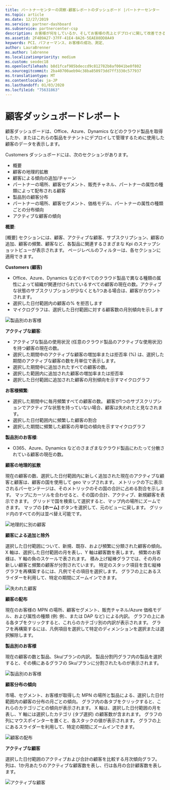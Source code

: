 ```yaml
---
title: パートナーセンターの洞察-顧客レポートのダッシュボード |パートナーセンター
ms.topic: article
ms.date: 12/27/2019
ms.service: partner-dashboard
ms.subservice: partnercenter-csp
description: お客様が何をしているか、そしてお客様の売上とデプロイに関して改善できる場所を正確に確認できます
ms.assetid: 2F4B9A27-37FF-41E4-8A26-5EAE88DD8A49
keywords: PCI、パフォーマンス、お客様の成功、測定、
author: LauraBrenner
ms.author: labrenne
ms.localizationpriority: medium
ms.custom: seodec18
ms.openlocfilehash: b8d1fcaf985bdeccd9c812782b8af0041be0f802
ms.sourcegitcommit: 2ba40700aeb94c38ba850973dd7ff3330c577937
ms.translationtype: MT
ms.contentlocale: ja-JP
ms.lasthandoff: 01/03/2020
ms.locfileid: "75631863"
---
```

# <a name="customers-dashboard-reports"></a>顧客ダッシュボードレポート

顧客ダッシュボードは、Office、Azure、Dynamics などのクラウド製品を取得したか、またはこれらの製品をテナントにデプロイして管理するために使用した顧客のデータを表示します。 
 
Customers ダッシュボードには、次のセクションがあります。 

- 概要  
- 顧客の地理的拡散 
- 顧客による傾向の追加/チャーン 
- パートナーの場所、顧客セグメント、販売チャネル、パートナーの属性の種類によって配布される顧客 
- 製品別の顧客分布 
- パートナーの場所、顧客セグメント、価格モデル、パートナーの属性の種類ごとの分布傾向 
- アクティブな顧客の傾向 

**概要**: 

[概要] セクションには、顧客、アクティブな顧客、サブスクリプション、顧客の追加、顧客の頻繁、顧客など、各製品に関連するさまざまな Kpi のスナップショットビューが表示されます。 ページレベルのフィルターは、各セクションに適用できます。 

**Customers (顧客)**

- Office、Azure、Dynamics などのすべてのクラウド製品で異なる種類の属性によって組織が関連付けられているすべての顧客の現在の数。アクティブな状態のサブスクリプションが少なくとも1つある場合は、顧客がカウントされます。  
-  選択した日付範囲内の顧客の% を拒否します 
- マイクログラフは、選択した日付範囲に対する顧客数の月別傾向を示します

![製品別のお客様](images/pci/customerproduct.png)

**アクティブな顧客**: 

- アクティブな製品の使用状況 (任意のクラウド製品のアクティブな使用状況) を持つ顧客の現在の数。 
- 選択した期間中のアクティブな顧客の増加率または拒否率 (%) は、選択した期間のアクティブな顧客の数を月単位で表示します。 
- 選択した期間中に追加されたすべての顧客の数。   
- 選択した範囲内に追加された顧客の増加率または拒否率 
- 選択した日付範囲に追加された顧客の月別傾向を示すマイクログラフ 

**お客様頻繁**: 
- 選択した期間中に毎月頻繁すべての顧客の数。 顧客が1つのサブスクリプションでアクティブな状態を持っていない場合、顧客は失われたと見なされます。 
- 選択した日付範囲内に頻繁した顧客の割合 
- 選択した期間に頻繁した顧客の月単位の傾向を示すマイクログラフ 
 
**製品別のお客様**: 
- O365、Azure、Dynamics などのさまざまなクラウド製品にわたって分散されている顧客の現在の数。  

**顧客の地理的拡散**

現在の顧客の数、選択した日付範囲内に新しく追加された現在のアクティブな顧客と顧客は、顧客の国を使用して geo マップされます。 メトリックの下に表示されるパーセンテージは、そのメトリックのその国の合計に占める割合を示します。 マップにカーソルを合わせると、その国の合計、アクティブ、新規顧客を表示できます。 グリッドで国を検索して選択すると、マップ内の場所にズームできます。 マップの **[ホーム]** ボタンを選択して、元のビューに戻します。 グリッド内のすべての列は並べ替え可能です。  

![地理的に別の顧客](images/pci/customersgeo.png)

**顧客による追加と除外**

選択した日付範囲について、新規、既存、および頻繁に分類された顧客の傾向。 X 軸は、選択した日付範囲の月を表し、Y 軸は顧客数を表します。 頻繁のお客様は、Y 軸の負のスケールで表されます。 積み上げ縦棒グラフでは、その月の新しい顧客と頻繁の顧客が分割されています。 特定のスタック項目を含む縦棒グラフを再構築するには、凡例でその項目を選択します。 グラフの上にあるスライダーを利用して、特定の期間にズームインできます。 

![失われた顧客](images/pci/customerslost.png)

**顧客の配布**

現在のお客様の MPN の場所、顧客セグメント、販売チャネル/Azure 価格モデル、および属性の種類 (例: 例:、または DAP など) による内訳。 グラフの上にある各タブをクリックすると、これらのカテゴリ別の内訳が表示されます。 グラフを再構築するには、凡例項目を選択して特定のディメンションを選択または選択解除します。 

**製品別のお客様**

現在の顧客の数と製品、Sku/プランの内訳。 製品分割円グラフ内の製品を選択すると、その横にあるグラフの Sku/プランに分割されたものが表示されます。

![製品別のお客様](images/pci/customerbyprod.png)



**顧客分布の傾向** 

市場、セグメント、お客様が取得した MPN の場所と製品による、選択した日付範囲内の顧客の分布の月ごとの傾向。 グラフ内の各タブをクリックすると、これらのカテゴリごとの傾向が表示されます。 X 軸は、選択した日付範囲の月を表し、Y 軸には選択したカテゴリ (タブ選択) の顧客数が含まれます。 グラフの列にマウスポインターを置くと、各スタックの値が表示されます。 グラフの上にあるスライダーを利用して、特定の期間にズームインできます。   

![顧客の配布](images/pci/customerdistri.png)

**アクティブな顧客**

選択した日付範囲のアクティブおよび合計の顧客を比較する月次傾向グラフ。 列は、1か月あたりのアクティブな顧客数を表し、行は各月の合計顧客数を表します。 

![アクティブな顧客](images/pci/activecustomer.png)
